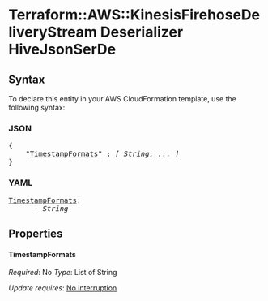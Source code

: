 # Terraform::AWS::KinesisFirehoseDeliveryStream Deserializer HiveJsonSerDe

## Syntax

To declare this entity in your AWS CloudFormation template, use the following syntax:

### JSON

<pre>
{
    "<a href="#timestampformats" title="TimestampFormats">TimestampFormats</a>" : <i>[ String, ... ]</i>
}
</pre>

### YAML

<pre>
<a href="#timestampformats" title="TimestampFormats">TimestampFormats</a>: <i>
      - String</i>
</pre>

## Properties

#### TimestampFormats

_Required_: No
_Type_: List of String

_Update requires_: [No interruption](https://docs.aws.amazon.com/AWSCloudFormation/latest/UserGuide/using-cfn-updating-stacks-update-behaviors.html#update-no-interrupt)

